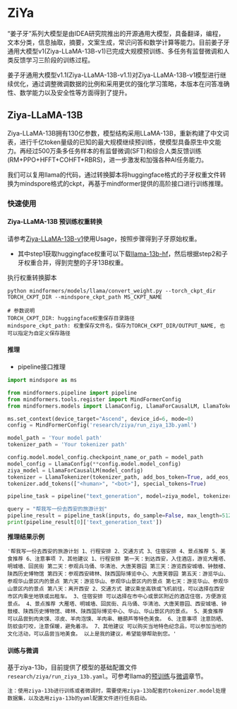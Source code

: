 # ZiYa

“姜子牙”系列大模型是由IDEA研究院推出的开源通用大模型，具备翻译，编程，文本分类，信息抽取，摘要，文案生成，常识问答和数学计算等能力。目前姜子牙通用大模型v1(Ziya-LLaMA-13B-v1)已完成大规模预训练、多任务有监督微调和人类反馈学习三阶段的训练过程。

姜子牙通用大模型v1.1(Ziya-LLaMA-13B-v1.1)对Ziya-LLaMA-13B-v1模型进行继续优化，通过调整微调数据的比例和采用更优的强化学习策略，本版本在问答准确性、数学能力以及安全性等方面得到了提升。

## Ziya-LLaMA-13B

Ziya-LLaMA-13B拥有130亿参数，模型结构采用LLaMA-13B，重新构建了中文词表，进行千亿token量级的已知的最大规模继续预训练，使模型具备原生中文能力。再经过500万条多任务样本的有监督微调(SFT)和综合人类反馈训练(RM+PPO+HFFT+COHFT+RBRS)，进一步激发和加强各种AI任务能力。

我们可以复用llama的代码，通过转换脚本将huggingface格式的子牙权重文件转换为mindspore格式的ckpt，再基于mindformer提供的高阶接口进行训练推理。

### 快速使用

#### Ziya-LLaMA-13B 预训练权重转换

请参考[Ziya-LLaMA-13B-v1](https://huggingface.co/IDEA-CCNL/Ziya-LLaMA-13B-v1#-%E4%BD%BF%E7%94%A8-usage-)使用Usage，按照步骤得到子牙原始权重。

- 其中step1获取huggingface权重可以下载[llama-13b-hf](https://huggingface.co/decapoda-research/llama-13b-hf/tree/main)，然后根据step2和子牙权重合并，得到完整的子牙13B权重。

执行权重转换脚本

```shell
python mindformers/models/llama/convert_weight.py --torch_ckpt_dir TORCH_CKPT_DIR --mindspore_ckpt_path MS_CKPT_NAME
```

```text
# 参数说明
TORCH_CKPT_DIR: huggingface权重保存目录路径
mindspore_ckpt_path: 权重保存文件名，保存为TORCH_CKPT_DIR/OUTPUT_NAME, 也可以指定为自定义保存路径
```

#### 推理

- pipeline接口推理

```python
import mindspore as ms

from mindformers.pipeline import pipeline
from mindformers.tools.register import MindFormerConfig
from mindformers.models import LlamaConfig, LlamaForCausalLM, LlamaTokenizer

ms.set_context(device_target="Ascend", device_id=6, mode=0)
config = MindFormerConfig('research/ziya/run_ziya_13b.yaml')

model_path = 'Your model path'
tokenizer_path = 'Your tokenizer path'

config.model.model_config.checkpoint_name_or_path = model_path
model_config = LlamaConfig(**config.model.model_config)
ziya_model = LlamaForCausalLM(model_config)
tokenizer = LlamaTokenizer(tokenizer_path, add_bos_token=True, add_eos_token=False)
tokenizer.add_tokens(["<human>", "<bot>"], special_tokens=True)

pipeline_task = pipeline("text_generation", model=ziya_model, tokenizer=tokenizer)

query = "帮我写一份去西安的旅游计划"
pipeline_result = pipeline_task(inputs, do_sample=False, max_length=512, add_special_tokens=True)
print(pipeline_result[0]['text_generation_text'])
```

**推理结果示例**

```text
'帮我写一份去西安的旅游计划 1、行程安排 2、交通方式 3、住宿安排 4、景点推荐 5、美食推荐 6、注意事项 7、其他建议 1、行程安排 第一天：到达西安，入住酒店，游览大雁塔、明城墙、回民街 第二天：参观兵马俑、华清池、大唐芙蓉园 第三天：游览西安城墙、钟鼓楼、陕西历史博物馆 第四天：参观西安碑林、陕西国际博览中心、大唐芙蓉园 第五天：游览华山、参观华山景区内的景点 第六天：游览华山、参观华山景区内的景点 第七天：游览华山、参观华山景区内的景点 第八天：离开西安 2、交通方式 建议乘坐高铁或飞机前往，可以选择在西安市区内乘坐地铁或出租车。 3、住宿安排 可以选择在市中心或景区附近的酒店住宿，方便游览景点。 4、景点推荐 大雁塔、明城墙、回民街、兵马俑、华清池、大唐芙蓉园、西安城墙、钟鼓楼、陕西历史博物馆、碑林、陕西国际博览中心、华山、华山景区内的景点。 5、美食推荐 可以品尝到肉夹馍、凉皮、羊肉泡馍、羊肉串、糖葫芦等特色美食。 6、注意事项 注意防晒、防蚊虫叮咬，注意保暖，避免着凉。 7、其他建议 可以购买当地特色纪念品，可以参加当地的文化活动，可以品尝当地美食。 以上是我的建议，希望能够帮助到您。'
```

#### 训练与微调

基于ziya-13b，目前提供了模型的基础配置文件`research/ziya/run_ziya_13b.yaml`。可参考llama的[预训练](https://gitee.com/mindspore/mindformers/blob/r0.8/docs/model_cards/llama.md#%E9%A2%84%E8%AE%AD%E7%BB%83)与[微调](https://gitee.com/mindspore/mindformers/blob/r0.8/docs/model_cards/llama.md#%E5%BE%AE%E8%B0%83)章节。

`注：使用ziya-13b进行训练或者微调时，需要使用ziya-13b配套的tokenizer.model处理数据集，以及选用ziya-13b的yaml配置文件进行任务启动。`